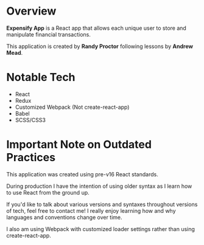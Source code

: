 # Overview

**Expensify App** is a React app that allows each unique user to store and manipulate financial transactions.

This application is created by **Randy Proctor** following lessons by **Andrew Mead**.

# Notable Tech

- React
- Redux
- Customized Webpack (Not create-react-app)
- Babel
- SCSS/CSS3

# Important Note on Outdated Practices

This application was created using pre-v16 React standards.

During production I have the intention of using older syntax as I learn how to use React from the ground up.

If you'd like to talk about various versions and syntaxes throughout versions of tech, feel free to contact me!  I really enjoy learning how and why  languages and conventions change over time.

I also am using Webpack with customized loader settings rather than using create-react-app.